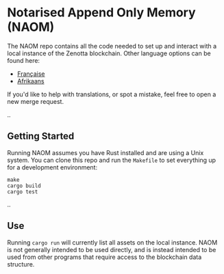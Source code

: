 # Notarised Append Only Memory (NAOM)

The NAOM repo contains all the code needed to set up and interact with a local instance of the Zenotta blockchain. 
Other language options can be found here:

- [Française](https://gitlab.com/zenotta/naom/-/blob/master/README.fr.md)
- [Afrikaans](https://gitlab.com/zenotta/naom/-/blob/master/README.af.md)

If you'd like to help with translations, or spot a mistake, feel free to open a new merge request.

..

## Getting Started

Running NAOM assumes you have Rust installed and are using a Unix system. You can clone this repo and run the `Makefile` to set everything up for a development environment:

```
make
cargo build
cargo test
```

..

## Use

Running `cargo run` will currently list all assets on the local instance. NAOM is not generally intended to be 
used directly, and is instead intended to be used from other programs that require access to the blockchain data 
structure.